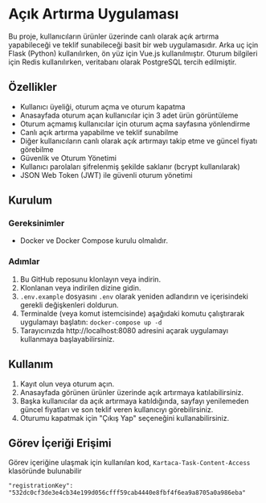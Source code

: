 # Açık Artırma Uygulaması

Bu proje, kullanıcıların ürünler üzerinde canlı olarak açık artırma yapabileceği ve teklif sunabileceği basit bir web uygulamasıdır. Arka uç için Flask (Python) kullanılırken, ön yüz için Vue.js kullanılmıştır. Oturum bilgileri için Redis kullanılırken, veritabanı olarak PostgreSQL tercih edilmiştir.

## Özellikler

* Kullanıcı üyeliği, oturum açma ve oturum kapatma
* Anasayfada oturum açan kullanıcılar için 3 adet ürün görüntüleme
* Oturum açmamış kullanıcılar için oturum açma sayfasına yönlendirme
* Canlı açık artırma yapabilme ve teklif sunabilme
* Diğer kullanıcıların canlı olarak açık artırmayı takip etme ve güncel fiyatı görebilme
* Güvenlik ve Oturum Yönetimi
* Kullanıcı parolaları şifrelenmiş şekilde saklanır (bcrypt kullanılarak)
* JSON Web Token (JWT) ile güvenli oturum yönetimi

## Kurulum

### Gereksinimler

* Docker ve Docker Compose kurulu olmalıdır.

### Adımlar

1. Bu GitHub reposunu klonlayın veya indirin.
2. Klonlanan veya indirilen dizine gidin.
3. `.env.example` dosyasını `.env` olarak yeniden adlandırın ve içerisindeki gerekli değişkenleri doldurun.
4. Terminalde (veya komut istemcisinde) aşağıdaki komutu çalıştırarak uygulamayı başlatın:
`docker-compose up -d`
5. Tarayıcınızda http://localhost:8080 adresini açarak uygulamayı kullanmaya başlayabilirsiniz.


## Kullanım

1. Kayıt olun veya oturum açın.
2. Anasayfada görünen ürünler üzerinde açık artırmaya katılabilirsiniz.
3. Başka kullanıcılar da açık artırmaya katıldığında, sayfayı yenilemeden güncel fiyatları ve son teklif veren kullanıcıyı görebilirsiniz.
4. Oturumu kapatmak için "Çıkış Yap" seçeneğini kullanabilirsiniz.

## Görev İçeriği Erişimi

Görev içeriğine ulaşmak için kullanılan kod, `Kartaca-Task-Content-Access` klasöründe bulunabilir

`"registrationKey": "532dc0cf3de3e4cb34e199d056cfff59cab4440e8fbf4f6ea9a8705a0a986eba"`
